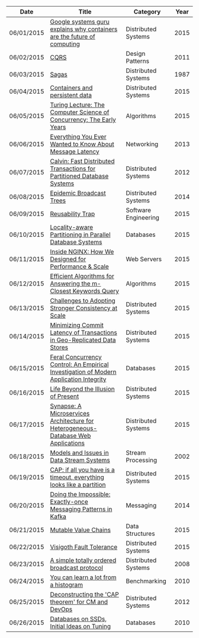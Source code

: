 | Date       | Title         | Category  | Year  |
| ---------- |---------------| ----------|-------|
| 06/01/2015 | [Google systems guru explains why containers are the future of computing](https://medium.com/s-c-a-l-e/google-systems-guru-explains-why-containers-are-the-future-of-computing-87922af2cf95) | Distributed Systems | 2015
| 06/02/2015 | [CQRS](http://martinfowler.com/bliki/CQRS.html) | Design Patterns | 2011
| 06/03/2015 | [Sagas](http://www.cs.cornell.edu/andru/cs711/2002fa/reading/sagas.pdf) | Distributed Systems | 1987
| 06/04/2015 | [Containers and persistent data](http://lwn.net/Articles/646054/) | Distributed Systems | 2015
| 06/05/2015 | [Turing Lecture: The Computer Science of Concurrency: The Early Years](http://cacm.acm.org/magazines/2015/6/187316-turing-lecture-the-computer-science-of-concurrency/fulltext) | Algorithms | 2015
| 06/06/2015 | [Everything You Ever Wanted to Know About Message Latency](http://computernetworks5e.org/blogs/wp-content/uploads/2013/09/latency-supp1.pdf) | Networking | 2013
| 06/07/2015 | [Calvin: Fast Distributed Transactions for Partitioned Database Systems](http://cs-www.cs.yale.edu/homes/dna/papers/calvin-sigmod12.pdf) | Distributed Systems | 2012
| 06/08/2015 | [Epidemic Broadcast Trees](http://www.gsd.inesc-id.pt/~jleitao/pdf/srds07-leitao.pdf) | Distributed Systems | 2014
| 06/09/2015 | [Reusability Trap](http://250bpm.com/blog:49) | Software Engineering | 2015
| 06/10/2015 | [Locality-aware Partitioning in Parallel Database Systems](http://dl.acm.org/citation.cfm?id=2723718) | Databases | 2015
| 06/11/2015 | [Inside NGINX: How We Designed for Performance & Scale](http://nginx.com/blog/inside-nginx-how-we-designed-for-performance-scale/) | Web Servers | 2015
| 06/12/2015 | [Efficient Algorithms for Answering the m-Closest Keywords Query](http://rose.ntu.edu.sg/Publications/Documents/Guo%20Tao_Efficient%20Algorithms%20for%20Answering%20the%20m-Closest.pdf) | Algorithms | 2015
| 06/13/2015 | [Challenges to Adopting Stronger Consistency at Scale](https://www.usenix.org/system/files/conference/hotos15/hotos15-paper-ajoux.pdf) | Distributed Systems | 2015
| 06/14/2015 | [Minimizing Commit Latency of Transactions in Geo-Replicated Data Stores](http://dl.acm.org/citation.cfm?id=2723729&CFID=683382435&CFTOKEN=46542731) | Distributed Systems | 2015
| 06/15/2015 | [Feral Concurrency Control: An Empirical Investigation of Modern Application Integrity](http://www.bailis.org/papers/feral-sigmod2015.pdf) | Databases | 2015
| 06/16/2015 | [Life Beyond the Illusion of Present](http://de.slideshare.net/jboner/life-beyond-the-illusion-of-present) | Distributed Systems | 2015
| 06/17/2015 | [Synapse: A Microservices Architecture for Heterogeneous-Database Web Applications](http://viennot.com/synapse.pdf) | Distributed Systems | 2015
| 06/18/2015 | [Models and Issues in Data Stream Systems](http://citeseerx.ist.psu.edu/viewdoc/download?doi=10.1.1.106.9846&rep=rep1&type=pdf) | Stream Processing | 2002
| 06/19/2015 | [CAP: if all you have is a timeout, everything looks like a partition](http://blog.thislongrun.com/2015/05/CAP-theorem-partition-timeout-zookeeper.html) | Distributed Systems | 2015
| 06/20/2015 | [Doing the Impossible: Exactly-once Messaging Patterns in Kafka](http://ben.kirw.in/2014/11/28/kafka-patterns/) | Messaging | 2014
| 06/21/2015 | [Mutable Value Chains](https://joearms.github.io/2015/06/19/Mutable-Value_Chains.html) | Data Structures | 2015
| 06/22/2015 | [Visigoth Fault Tolerance](http://www.mpi-sws.org/~dcfp/files/dporto-vft-eurosys15.pdf) | Distributed Systems | 2015
| 06/23/2015 | [A simple totally ordered broadcast protocol](http://labs.yahoo.com/publication/a-simple-totally-ordered-broadcast-protocol/) | Distributed Systems | 2008
| 06/24/2015 | [You can learn a lot from a histogram](http://amistrongeryet.blogspot.com/2010/04/you-can-learn-lot-from-histogram.html) | Benchmarking | 2010
| 06/25/2015 | [Deconstructing the 'CAP theorem' for CM and DevOps](http://markburgess.org/blog_cap.html) | Distributed Systems | 2012
| 06/26/2015 | [Databases on SSDs, Initial Ideas on Tuning](http://www.dr-josiah.com/2010/08/databases-on-ssds-initial-ideas-on.html) | Databases | 2010
